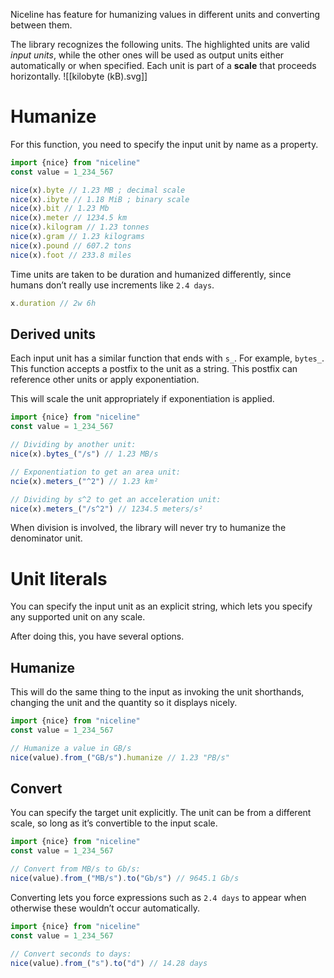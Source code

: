 Niceline has feature for humanizing values in different units and converting between them. 

The library recognizes the following units. The highlighted units are valid *input units*, while the other ones will be used as output units either automatically or when specified. Each unit is part of a **scale** that proceeds horizontally. 
![[kilobyte (kB).svg]]
# Humanize
For this function, you need to specify the input unit by name as a property.

```ts title:humanize.ts
import {nice} from "niceline"
const value = 1_234_567

nice(x).byte // 1.23 MB ; decimal scale
nice(x).ibyte // 1.18 MiB ; binary scale
nice(x).bit // 1.23 Mb
nice(x).meter // 1234.5 km
nice(x).kilogram // 1.23 tonnes
nice(x).gram // 1.23 kilograms
nice(x).pound // 607.2 tons
nice(x).foot // 233.8 miles
```

Time units are taken to be duration and humanized differently, since humans don’t really use increments like `2.4 days`. 

```ts
x.duration // 2w 6h
```

## Derived units
Each input unit has a similar function that ends with `s_`. For example, `bytes_`. This function accepts a postfix to the unit as a string. This postfix can reference other units or apply exponentiation.

This will scale the unit appropriately if exponentiation is applied.

```ts title:humanize.derived.ts
import {nice} from "niceline"
const value = 1_234_567

// Dividing by another unit:
nice(x).bytes_("/s") // 1.23 MB/s

// Exponentiation to get an area unit:
ncie(x).meters_("^2") // 1.23 km²

// Dividing by s^2 to get an acceleration unit:
nice(x).meters_("/s^2") // 1234.5 meters/s²
```
When division is involved, the library will never try to humanize the denominator unit. 

# Unit literals
You can specify the input unit as an explicit string, which lets you specify any supported unit on any scale.

After doing this, you have several options.

## Humanize
This will do the same thing to the input as invoking the unit shorthands, changing the unit and the quantity so it displays nicely.
```ts title:humanize.string.ts
import {nice} from "niceline"
const value = 1_234_567

// Humanize a value in GB/s
nice(value).from_("GB/s").humanize // 1.23 "PB/s"
```
## Convert
You can specify the target unit explicitly. The unit can be from a different scale, so long as it’s convertible to the input scale.

```ts title:humanize.convert.ts
import {nice} from "niceline"
const value = 1_234_567

// Convert from MB/s to Gb/s:
nice(value).from_("MB/s").to("Gb/s") // 9645.1 Gb/s
```

Converting lets you force expressions such as `2.4 days` to appear when otherwise these wouldn’t occur automatically.

```ts title:humanize.2.4.days
import {nice} from "niceline"
const value = 1_234_567

// Convert seconds to days:
nice(value).from_("s").to("d") // 14.28 days 
```

